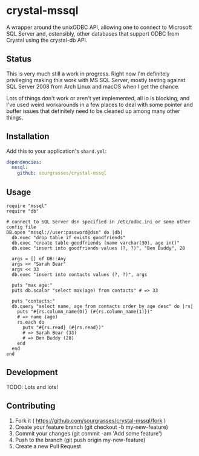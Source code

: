 # crystal-mssql

A wrapper around the unixODBC API, allowing one to connect to Microsoft SQL Server and, ostensibly, other databases that support ODBC from Crystal using the crystal-db API.

## Status

This is very much still a work in progress. Right now I'm definitely privileging making this work with MS SQL Server, mostly testing against SQL Server 2008 from Arch Linux and macOS when I get the chance.

Lots of things don't work or aren't yet implemented, all io is blocking, and I've used weird workarounds in a few places to deal with some pointer and buffer issues that definitely need to be cleaned up among many other things.

## Installation

Add this to your application's `shard.yml`:

```yaml
dependencies:
  mssql:
    github: sourgrasses/crystal-mssql
```

## Usage

```crystal
require "mssql"
require "db"

# connect to SQL Server dsn specified in /etc/odbc.ini or some other config file
DB.open "mssql://user:password@dsn" do |db|
  db.exec "drop table if exists goodfriends"
  db.exec "create table goodfriends (name varchar(30), age int)"
  db.exec "insert into goodfriends values (?, ?)", "Ben Buddy", 28

  args = [] of DB::Any
  args << "Sarah Bear"
  args << 33
  db.exec "insert into contacts values (?, ?)", args

  puts "max age:"
  puts db.scalar "select max(age) from contacts" # => 33

  puts "contacts:"
  db.query "select name, age from contacts order by age desc" do |rs|
    puts "#{rs.column_name(0)} (#{rs.column_name(1)})"
    # => name (age)
    rs.each do
      puts "#{rs.read} (#{rs.read})"
      # => Sarah Bear (33)
      # => Ben Buddy (28)
    end
  end
end
```

## Development

TODO: Lots and lots!

## Contributing

1. Fork it ( https://github.com/sourgrasses/crystal-mssql/fork )
2. Create your feature branch (git checkout -b my-new-feature)
3. Commit your changes (git commit -am 'Add some feature')
4. Push to the branch (git push origin my-new-feature)
5. Create a new Pull Request
